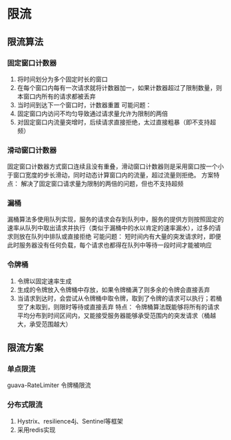 # 限流
## 限流算法
### 固定窗口计数器
1. 将时间划分为多个固定时长的窗口
2. 在每个窗口内每有一次请求就将计数器加一，如果计数器超过了限制数量，则本窗口内所有的请求都被丢弃
3. 当时间到达下一个窗口时，计数器重置
可能问题：
1. 固定窗口内访问不均匀导致通过请求量允许为限制的两倍
2. 对固定窗口内流量突增时，后续请求直接拒绝，太过直接粗暴（即不支持超频）
### 滑动窗口计数器
固定窗口计数器方式窗口连续且没有重叠，滑动窗口计数器则是采用窗口按一个小于窗口宽度的步长滑动，同时动态计算窗口内的流量，超过流量则拒绝。
方案特点：
解决了固定窗口请求量为限制的两倍的问题，但也不支持超频
### 漏桶
漏桶算法多使用队列实现，服务的请求会存到队列中，服务的提供方则按照固定的速率从队列中取出请求并执行（类似于漏桶中的水以肯定的速率漏水），过多的请求则放在队列中排队或直接拒绝
可能问题：
短时间内有大量的突发请求时，即便此时服务器没有任何负载，每个请求也都得在队列中等待一段时间才能被响应
### 令牌桶
1. 令牌以固定速率生成
2. 生成的令牌放入令牌桶中存放，如果令牌桶满了则多余的令牌会直接丢弃
3. 当请求到达时，会尝试从令牌桶中取令牌，取到了令牌的请求可以执行；若桶空了未取到，则限时等待或直接丢弃
特点：
令牌桶算法既能够将所有的请求平均分布到时间区间内，又能接受服务器能够承受范围内的突发请求（桶越大，承受范围越大）
## 限流方案
### 单点限流
guava-RateLimiter 令牌桶限流
### 分布式限流
1. Hystrix、resilience4j、Sentinel等框架
2. 采用redis实现